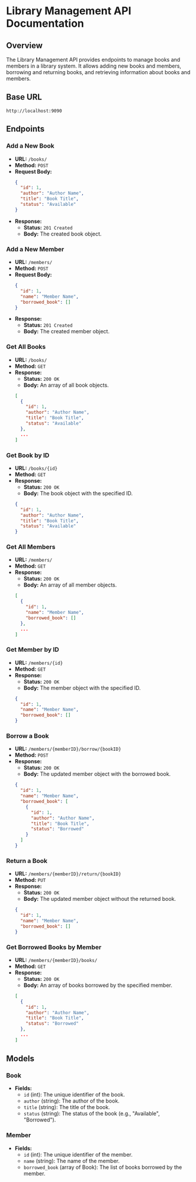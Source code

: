 # Library Management API Documentation

## Overview

The Library Management API provides endpoints to manage books and members in a library system. It allows adding new books and members, borrowing and returning books, and retrieving information about books and members.

## Base URL

`http://localhost:9090`

## Endpoints

### Add a New Book

- **URL:** `/books/`
- **Method:** `POST`
- **Request Body:**
  ```json
  {
    "id": 1,
    "author": "Author Name",
    "title": "Book Title",
    "status": "Available"
  }
  ```
- **Response:**
  - **Status:** `201 Created`
  - **Body:** The created book object.

### Add a New Member

- **URL:** `/members/`
- **Method:** `POST`
- **Request Body:**
  ```json
  {
    "id": 1,
    "name": "Member Name",
    "borrowed_book": []
  }
  ```
- **Response:**
  - **Status:** `201 Created`
  - **Body:** The created member object.

### Get All Books

- **URL:** `/books/`
- **Method:** `GET`
- **Response:**
  - **Status:** `200 OK`
  - **Body:** An array of all book objects.
  ```json
  [
    {
      "id": 1,
      "author": "Author Name",
      "title": "Book Title",
      "status": "Available"
    },
    ...
  ]
  ```

### Get Book by ID

- **URL:** `/books/{id}`
- **Method:** `GET`
- **Response:**
  - **Status:** `200 OK`
  - **Body:** The book object with the specified ID.
  ```json
  {
    "id": 1,
    "author": "Author Name",
    "title": "Book Title",
    "status": "Available"
  }
  ```

### Get All Members

- **URL:** `/members/`
- **Method:** `GET`
- **Response:**
  - **Status:** `200 OK`
  - **Body:** An array of all member objects.
  ```json
  [
    {
      "id": 1,
      "name": "Member Name",
      "borrowed_book": []
    },
    ...
  ]
  ```

### Get Member by ID

- **URL:** `/members/{id}`
- **Method:** `GET`
- **Response:**
  - **Status:** `200 OK`
  - **Body:** The member object with the specified ID.
  ```json
  {
    "id": 1,
    "name": "Member Name",
    "borrowed_book": []
  }
  ```

### Borrow a Book

- **URL:** `/members/{memberID}/borrow/{bookID}`
- **Method:** `POST`
- **Response:**
  - **Status:** `200 OK`
  - **Body:** The updated member object with the borrowed book.
  ```json
  {
    "id": 1,
    "name": "Member Name",
    "borrowed_book": [
      {
        "id": 1,
        "author": "Author Name",
        "title": "Book Title",
        "status": "Borrowed"
      }
    ]
  }
  ```

### Return a Book

- **URL:** `/members/{memberID}/return/{bookID}`
- **Method:** `PUT`
- **Response:**
  - **Status:** `200 OK`
  - **Body:** The updated member object without the returned book.
  ```json
  {
    "id": 1,
    "name": "Member Name",
    "borrowed_book": []
  }
  ```

### Get Borrowed Books by Member

- **URL:** `/members/{memberID}/books/`
- **Method:** `GET`
- **Response:**
  - **Status:** `200 OK`
  - **Body:** An array of books borrowed by the specified member.
  ```json
  [
    {
      "id": 1,
      "author": "Author Name",
      "title": "Book Title",
      "status": "Borrowed"
    },
    ...
  ]
  ```

## Models

### Book

- **Fields:**
  - `id` (int): The unique identifier of the book.
  - `author` (string): The author of the book.
  - `title` (string): The title of the book.
  - `status` (string): The status of the book (e.g., "Available", "Borrowed").

### Member

- **Fields:**
  - `id` (int): The unique identifier of the member.
  - `name` (string): The name of the member.
  - `borrowed_book` (array of Book): The list of books borrowed by the member.
